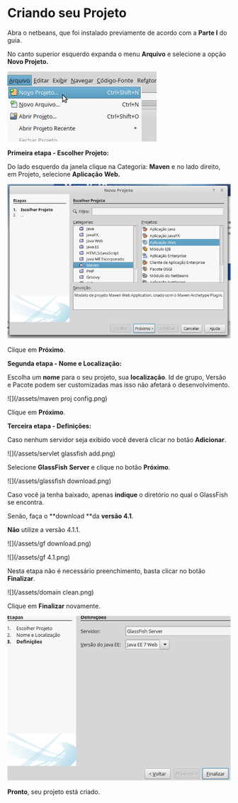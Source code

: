 # Criando seu Projeto

Abra o netbeans, que foi instalado previamente de acordo com a **Parte I** do guia.

No canto superior esquerdo expanda o menu **Arquivo** e selecione a opção **Novo Projeto.**

![](/assets/novoprojeto.png)

**Primeira etapa - Escolher Projeto:**

Do lado esquerdo da janela clique na Categoria: **Maven** e no lado direito, em Projeto, selecione **Aplicação** **Web.**

![](/assets/maven.png)

Clique em **Próximo**.

**Segunda etapa - Nome e Localização:**

Escolha um **nome** para o seu projeto, sua **localização**. Id de grupo, Versão e Pacote podem ser customizadas mas isso não afetará o desenvolvimento.

![](/assets/maven proj config.png)

Clique em **Próximo**.

**Terceira etapa - Definições:**

Caso nenhum servidor seja exibido você deverá clicar no botão **Adicionar**.

![](/assets/servlet glassfish add.png)

Selecione **GlassFish** **Server** e clique no botão **Próximo**.

![](/assets/glassfish download.png)

Caso você ja tenha baixado, apenas **indique** o diretório no qual o GlassFish se encontra.

Senão, faça o **download **da **versão 4.1**.

**Não** utilize a versão 4.1.1.

![](/assets/gf download.png)

![](/assets/gf 4.1.png)

Nesta etapa não é necessário preenchimento, basta clicar no botão **Finalizar**.

![](/assets/domain clean.png)

Clique em **Finalizar** novamente.

![](/assets/finalizar.png)

**Pronto**, seu projeto está criado.
